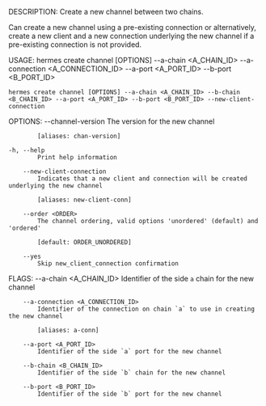 DESCRIPTION:
Create a new channel between two chains.

Can create a new channel using a pre-existing connection or alternatively, create a new client and a
new connection underlying the new channel if a pre-existing connection is not provided.

USAGE:
    hermes create channel [OPTIONS] --a-chain <A_CHAIN_ID> --a-connection <A_CONNECTION_ID> --a-port <A_PORT_ID> --b-port <B_PORT_ID>

    hermes create channel [OPTIONS] --a-chain <A_CHAIN_ID> --b-chain <B_CHAIN_ID> --a-port <A_PORT_ID> --b-port <B_PORT_ID> --new-client-connection

OPTIONS:
        --channel-version <VERSION>
            The version for the new channel
            
            [aliases: chan-version]

    -h, --help
            Print help information

        --new-client-connection
            Indicates that a new client and connection will be created underlying the new channel
            
            [aliases: new-client-conn]

        --order <ORDER>
            The channel ordering, valid options 'unordered' (default) and 'ordered'
            
            [default: ORDER_UNORDERED]

        --yes
            Skip new_client_connection confirmation

FLAGS:
        --a-chain <A_CHAIN_ID>
            Identifier of the side `a` chain for the new channel

        --a-connection <A_CONNECTION_ID>
            Identifier of the connection on chain `a` to use in creating the new channel
            
            [aliases: a-conn]

        --a-port <A_PORT_ID>
            Identifier of the side `a` port for the new channel

        --b-chain <B_CHAIN_ID>
            Identifier of the side `b` chain for the new channel

        --b-port <B_PORT_ID>
            Identifier of the side `b` port for the new channel
